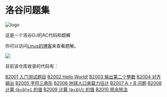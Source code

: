 # 洛谷问题集

![logo](https://user-images.githubusercontent.com/83543818/191896429-ffe368b8-924f-43f8-bc6d-e3da29681853.png)

这是一个洛谷OJ的AC代码和题解
  
你可以访问[Linus的博客](https://linus-shyu.github.io/)来查看题解。

[![](https://img.shields.io/badge/-C++-269539?style=flat-square&logo=c%2B%2B&logoColor=ffffff)](https://www.cplusplus.com/)

目前该仓库收录的代码有：


[B2001 入门测试题目](https://www.luogu.com.cn/problem/B2001)
[B2002 Hello,World!](https://www.luogu.com.cn/problem/B2002)
[B2003 输出第二个整数](https://www.luogu.com.cn/problem/B2003)
[B2004 对齐输出](https://www.luogu.com.cn/problem/B2004)
[B2005 字符三角形](https://www.luogu.com.cn/problem/B2005)
[B2006 地球人口承载力估计](https://www.luogu.com.cn/problem/B2006)
[B2007 A + B 问题](https://www.luogu.com.cn/problem/B2007)
[B2008 计算 (a+b)×c 的值](https://www.luogu.com.cn/problem/B2008)
[B2009 计算 (a+b)/c 的值](https://www.luogu.com.cn/problem/B2009)
[B2010 带余除法](https://www.luogu.com.cn/problem/B2010)
